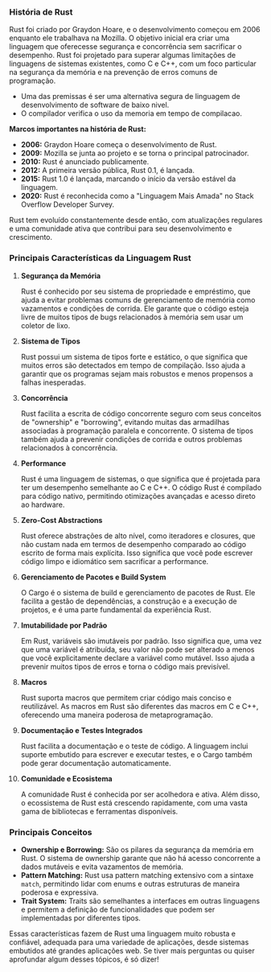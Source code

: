 ### **História de Rust**

Rust foi criado por Graydon Hoare, e o desenvolvimento começou em 2006 enquanto ele trabalhava na Mozilla. O objetivo inicial era criar uma linguagem que oferecesse segurança e concorrência sem sacrificar o desempenho. Rust foi projetado para superar algumas limitações de linguagens de sistemas existentes, como C e C++, com um foco particular na segurança da memória e na prevenção de erros comuns de programação.

- Uma das premissas é ser uma alternativa segura de linguagem de desenvolvimento de software de baixo nivel.
- O compilador verifica o uso da memoria em tempo de compilacao.

**Marcos importantes na história de Rust:**

- **2006:** Graydon Hoare começa o desenvolvimento de Rust.
- **2009:** Mozilla se junta ao projeto e se torna o principal patrocinador.
- **2010:** Rust é anunciado publicamente.
- **2012:** A primeira versão pública, Rust 0.1, é lançada.
- **2015:** Rust 1.0 é lançada, marcando o início da versão estável da linguagem.
- **2020:** Rust é reconhecida como a "Linguagem Mais Amada" no Stack Overflow Developer Survey.

Rust tem evoluído constantemente desde então, com atualizações regulares e uma comunidade ativa que contribui para seu desenvolvimento e crescimento.

### **Principais Características da Linguagem Rust**

1. **Segurança da Memória**

   Rust é conhecido por seu sistema de propriedade e empréstimo, que ajuda a evitar problemas comuns de gerenciamento de memória como vazamentos e condições de corrida. Ele garante que o código esteja livre de muitos tipos de bugs relacionados à memória sem usar um coletor de lixo.
2. **Sistema de Tipos**

   Rust possui um sistema de tipos forte e estático, o que significa que muitos erros são detectados em tempo de compilação. Isso ajuda a garantir que os programas sejam mais robustos e menos propensos a falhas inesperadas.
3. **Concorrência**

   Rust facilita a escrita de código concorrente seguro com seus conceitos de "ownership" e "borrowing", evitando muitas das armadilhas associadas à programação paralela e concorrente. O sistema de tipos também ajuda a prevenir condições de corrida e outros problemas relacionados à concorrência.
4. **Performance**

   Rust é uma linguagem de sistemas, o que significa que é projetada para ter um desempenho semelhante ao C e C++. O código Rust é compilado para código nativo, permitindo otimizações avançadas e acesso direto ao hardware.
5. **Zero-Cost Abstractions**

   Rust oferece abstrações de alto nível, como iteradores e closures, que não custam nada em termos de desempenho comparado ao código escrito de forma mais explícita. Isso significa que você pode escrever código limpo e idiomático sem sacrificar a performance.
6. **Gerenciamento de Pacotes e Build System**

   O Cargo é o sistema de build e gerenciamento de pacotes de Rust. Ele facilita a gestão de dependências, a construção e a execução de projetos, e é uma parte fundamental da experiência Rust.
7. **Imutabilidade por Padrão**

   Em Rust, variáveis são imutáveis por padrão. Isso significa que, uma vez que uma variável é atribuída, seu valor não pode ser alterado a menos que você explicitamente declare a variável como mutável. Isso ajuda a prevenir muitos tipos de erros e torna o código mais previsível.
8. **Macros**

   Rust suporta macros que permitem criar código mais conciso e reutilizável. As macros em Rust são diferentes das macros em C e C++, oferecendo uma maneira poderosa de metaprogramação.
9. **Documentação e Testes Integrados**

   Rust facilita a documentação e o teste de código. A linguagem inclui suporte embutido para escrever e executar testes, e o Cargo também pode gerar documentação automaticamente.
10. **Comunidade e Ecosistema**

    A comunidade Rust é conhecida por ser acolhedora e ativa. Além disso, o ecossistema de Rust está crescendo rapidamente, com uma vasta gama de bibliotecas e ferramentas disponíveis.

### **Principais Conceitos**

- **Ownership e Borrowing:** São os pilares da segurança da memória em Rust. O sistema de ownership garante que não há acesso concorrente a dados mutáveis e evita vazamentos de memória.
- **Pattern Matching:** Rust usa pattern matching extensivo com a sintaxe `match`, permitindo lidar com enums e outras estruturas de maneira poderosa e expressiva.
- **Trait System:** Traits são semelhantes a interfaces em outras linguagens e permitem a definição de funcionalidades que podem ser implementadas por diferentes tipos.

Essas características fazem de Rust uma linguagem muito robusta e confiável, adequada para uma variedade de aplicações, desde sistemas embutidos até grandes aplicações web. Se tiver mais perguntas ou quiser aprofundar algum desses tópicos, é só dizer!
